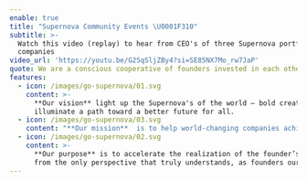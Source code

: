 ```yaml
---
enable: true
title: "Supernova Community Events \U0001F310"
subtitle: >-
  Watch this video (replay) to hear from CEO's of three Supernova portfolio
  companies
video_url: 'https://youtu.be/G2SqSljZBy4?si=SE85NX7Mo_rw7JaP'
quote: We are a conscious cooperative of founders invested in each other’s success
features:
  - icon: /images/go-supernova/01.svg
    content: >-
      **Our vision** light up the Supernova's of the world — bold creators who
      illuminate a path toward a better future for all.
  - icon: /images/go-supernova/03.svg
    content: "**Our mission**  is to help world-changing companies achieve their missions, faster. \U0001F680"
  - icon: /images/go-supernova/02.svg
    content: >-
      **Our purpose** is to accelerate the realization of the founder’s vision -
      from the only perspective that truly understands, as founders ourselves.⏱️
---
```


